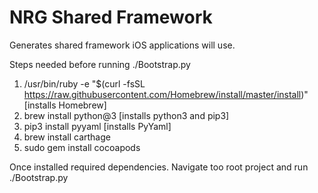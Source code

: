 # NRG Shared Framework 

Generates shared framework iOS applications will use. 

Steps needed before running ./Bootstrap.py

1.	/usr/bin/ruby -e "$(curl -fsSL https://raw.githubusercontent.com/Homebrew/install/master/install)" [installs Homebrew]
2.	brew install python@3 [installs python3 and pip3]
3.	pip3 install pyyaml [installs PyYaml]
4.  brew install carthage
5.  sudo gem install cocoapods


Once installed required dependencies. Navigate too root project and run ./Bootstrap.py



